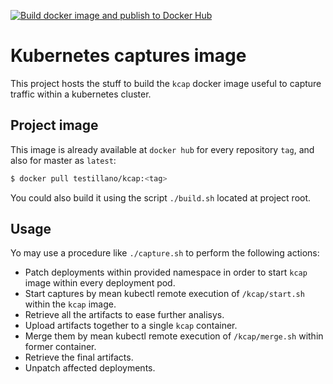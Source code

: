 [![Build docker image and publish to Docker Hub](https://github.com/testillano/kcap/actions/workflows/docker-publish.yml/badge.svg)](https://github.com/testillano/kcap/actions/workflows/docker-publish.yml)

# Kubernetes captures image

This project hosts the stuff to build the `kcap` docker image useful to capture traffic within a kubernetes cluster.

## Project image

This image is already available at `docker hub` for every repository `tag`, and also for master as `latest`:

```bash
$ docker pull testillano/kcap:<tag>
```

You could also build it using the script `./build.sh` located at project root.

## Usage

Yo may use a procedure like `./capture.sh` to perform the following actions:

* Patch deployments within provided namespace in order to start `kcap` image within every deployment pod.
* Start captures by mean kubectl remote execution of `/kcap/start.sh` within the `kcap` image.
* Retrieve all the artifacts to ease further analisys.
* Upload artifacts together to a single `kcap` container.
* Merge them by mean kubectl remote execution of `/kcap/merge.sh` within former container.
* Retrieve the final artifacts.
* Unpatch affected deployments.

